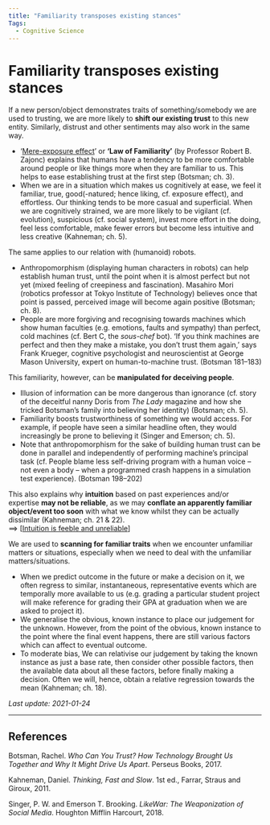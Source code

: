 ```yaml
---
title: "Familiarity transposes existing stances"
Tags:
  - Cognitive Science
---
```


# Familiarity transposes existing stances

If a new person/object demonstrates traits of something/somebody we are used to trusting, we are more likely to **shift our existing trust** to this new entity. Similarly, distrust and other sentiments may also work in the same way.

- ‘[Mere-exposure effect]’ or **‘Law of Familiarity’** (by Professor Robert B. Zajonc) explains that humans have a tendency to be more comfortable around people or like things more when they are familiar to us. This helps to ease establishing trust at the first step (Botsman; ch. 3).
- When we are in a situation which makes us cognitively at ease, we feel it familiar, true, good(-natured; hence liking, cf. exposure effect), and effortless. Our thinking tends to be more casual and superficial. When we are cognitively strained, we are more likely to be vigilant (cf. evolution), suspicious (cf. social system), invest more effort in the doing, feel less comfortable, make fewer errors but become less intuitive and less creative (Kahneman; ch. 5). 

The same applies to our relation with (humanoid) robots.

- Anthropomorphism (displaying human characters in robots) can help establish human trust, until the point when it is almost perfect but not yet (mixed feeling of creepiness and fascination). Masahiro Mori (robotics professor at Tokyo Institute of Technology) believes once that point is passed, perceived image will become again positive (Botsman; ch. 8).
- People are more forgiving and recognising towards machines which show human faculties (e.g. emotions, faults and sympathy) than perfect, cold machines (cf. Bert C, the _sous-chef_ bot). ‘If you think machines are perfect and then they make a mistake, you don’t trust them again,’ says Frank Krueger, cognitive psychologist and neuroscientist at George Mason University, expert on human-to-machine trust. (Botsman 181–183)

This familiarity, however, can be **manipulated for deceiving people**.

- Illusion of information can be more dangerous than ignorance (cf. story of the deceitful nanny Doris from _The Lady_ magazine and how she tricked Botsman’s family into believing her identity) (Botsman; ch. 5).
- Familiarity boosts trustworthiness of something we would access. For example, if people have seen a similar headline often, they would increasingly be prone to believing it (Singer and Emerson; ch. 5).
- Note that anthropomorphism for the sake of building human trust can be done in parallel and independently of performing machine’s principal task (cf. People blame less self-driving program with a human voice – not even a body – when a programmed crash happens in a simulation test experience). (Botsman 198–202)

This also explains why **intuition** based on past experiences and/or expertise **may not be reliable**, as we may **conflate an apparently familiar object/event too soon** with what we know whilst they can be actually dissimilar (Kahneman; ch. 21 & 22).  
==> [[Intuition is feeble and unreliable]]

We are used to **scanning for familiar traits** when we encounter unfamiliar matters or situations, especially when we need to deal with the unfamiliar matters/situations.

- When we predict outcome in the future or make a decision on it, we often regress to similar, instantaneous, representative events which are temporally more available to us (e.g. grading a particular student project will make reference for grading their GPA at graduation when we are asked to project it).
- We generalise the obvious, known instance to place our judgement for the unknown. However, from the point of the obvious, known instance to the point where the final event happens, there are still various factors which can affect to eventual outcome.
- To moderate bias, We can relativise our judgement by taking the known instance as just a base rate, then consider other possible factors, then the available data about all these factors, before finally making a decision. Often we will, hence, obtain a relative regression towards the mean (Kahneman; ch. 18).

[Mere-exposure effect]: https://en.wikipedia.org/wiki/Mere-exposure_effect

*Last update: 2021-01-24*

* * *

## References
Botsman, Rachel. _Who Can You Trust? How Technology Brought Us Together and Why It Might Drive Us Apart_. Perseus Books, 2017.

Kahneman, Daniel. _Thinking, Fast and Slow_. 1st ed., Farrar, Straus and Giroux, 2011.

Singer, P. W. and Emerson T. Brooking. _LikeWar: The Weaponization of Social Media_. Houghton Mifflin Harcourt, 2018.

[//begin]: # "Autogenerated link references for markdown compatibility"
[Intuition is feeble and unreliable]: Intuition-is-feeble-and-unreliable "Intuition is feeble and unreliable"
[//end]: # "Autogenerated link references"